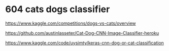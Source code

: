 # 604 cats dogs classifier

https://www.kaggle.com/competitions/dogs-vs-cats/overview

https://github.com/austinlasseter/Cat-Dog-CNN-Image-Classifier-heroku

https://www.kaggle.com/code/uysimty/keras-cnn-dog-or-cat-classification
